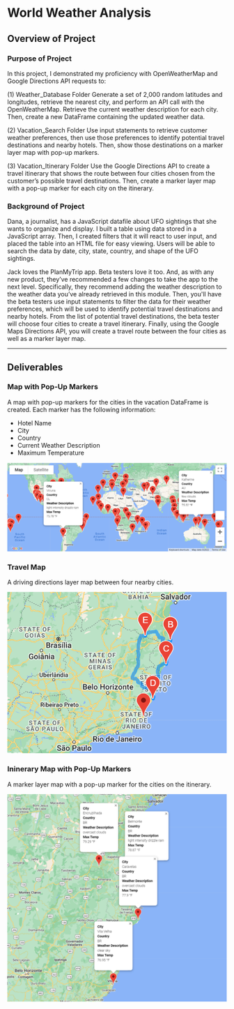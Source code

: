 # World Weather Analysis

## Overview of Project
### Purpose of Project
In this project, I demonstrated my proficiency with OpenWeatherMap and Google Directions API requests to:

(1) Weather_Database Folder
Generate a set of 2,000 random latitudes and longitudes, retrieve the nearest city, and perform an API call with the OpenWeatherMap. Retrieve the current weather description for each city. Then, create a new DataFrame containing the updated weather data.

(2) Vacation_Search Folder 
Use input statements to retrieve customer weather preferences, then use those preferences to identify potential travel destinations and nearby hotels. Then, show those destinations on a marker layer map with pop-up markers.

(3) Vacation_Itinerary Folder
Use the Google Directions API to create a travel itinerary that shows the route between four cities chosen from the customer’s possible travel destinations. Then, create a marker layer map with a pop-up marker for each city on the itinerary.

### Background of Project
Dana, a journalist, has a JavaScript datafile about UFO sightings that she wants to organize and display. I built a table using data stored in a JavaScript array. Then, I created filters that it will react to user input, and placed the table into an HTML file for easy viewing. Users will be able to search the data by date, city, state, country, and shape of the UFO sightings. 

Jack loves the PlanMyTrip app. Beta testers love it too. And, as with any new product, they’ve recommended a few changes to take the app to the next level. Specifically, they recommend adding the weather description to the weather data you’ve already retrieved in this module. Then, you'll have the beta testers use input statements to filter the data for their weather preferences, which will be used to identify potential travel destinations and nearby hotels. From the list of potential travel destinations, the beta tester will choose four cities to create a travel itinerary. Finally, using the Google Maps Directions API, you will create a travel route between the four cities as well as a marker layer map.


---
## Deliverables 
### Map with Pop-Up Markers
A map with pop-up markers for the cities in the vacation DataFrame is created. Each marker has the following information: 
* Hotel Name 
* City
* Country
* Current Weather Description
* Maximum Temperature 

![WeatherPy_vacation_map](World_Weather_Analysis/Vacation_Search/WeatherPy_vacation_map.png)

### Travel Map
A driving directions layer map between four nearby cities.  

![WeatherPy_travel_map](World_Weather_Analysis/Vacation_Itinerary/WeatherPy_travel_map.png)

### Ininerary Map with Pop-Up Markers 
A marker layer map with a pop-up marker for the cities on the itinerary. 

![WeatherPy_travel_map_markers](World_Weather_Analysis/Vacation_Itinerary/WeatherPy_travel_map_markers.png)
